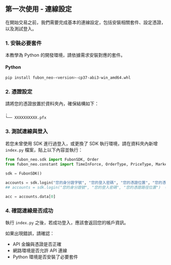 ## 第一次使用 - 連線設定

在開始交易之前，我們需要完成基本的連線設定，包括安裝相關套件、設定憑證，以及測試登入。

### 1. 安裝必要套件

本教學為 Python 的開發環境，請依據需求安裝對應的套件。

#### Python
```bash
pip install fubon_neo-<version>-cp37-abi3-win_amd64.whl
```

### 2. 憑證設定
請將您的憑證放置於資料夾內，確保結構如下：
```
.
└── XXXXXXXXXX.pfx
```

### 3. 測試連線與登入
若您未曾使用 SDK 進行過登入，或更換了 SDK 執行環境，請在資料夾內新增 `index.py` 檔案，貼上以下內容並執行：

```python
from fubon_neo.sdk import FubonSDK, Order
from fubon_neo.constant import TimeInForce, OrderType, PriceType, MarketType, BSAction

sdk = FubonSDK()
   
accounts = sdk.login("您的身分證字號", "您的登入密碼", "您的憑證位置", "您的憑證密碼") # 若有歸戶，則會回傳多筆帳號資訊
## accounts = sdk.login("您的身分證號", "您的登入密碼", "您的憑證路徑位置")  # 若憑證選用＂預設密碼＂, SDK v1.3.2與較新版本適用

acc = accounts.data[0]
```

### 4. 確認連線是否成功
執行 `index.py` 之後，若成功登入，應該會返回您的帳戶資訊。

如果出現錯誤，請確認：
- API 金鑰與憑證是否正確
- 網路環境是否允許 API 連線
- Python 環境是否安裝了必要套件
